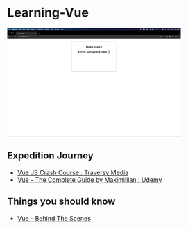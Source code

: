 # Learning-Vue

<img src="./Assets/Images/SSVue.png" alt="Intro" width="400" height="250" />

## Expedition Journey

- [Vue JS Crash Course : Traversy Media](https://www.youtube.com/watch?v=qZXt1Aom3Cs&ab_channel=TraversyMedia)
- [Vue - The Complete Guide by Maximillian : Udemy](https://www.udemy.com/course/vuejs-2-the-complete-guide/)

## Things you should know 

- [Vue - Behind The Scenes](./VueBTS.md)
